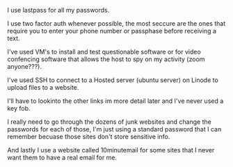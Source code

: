 I use lastpass for all my passwords.

I use two factor auth whenever possible, the most seccure are the ones that require you to enter your phone number or passphase before receiving a text.

I've used VM's to install and test questionable software or for video confencing software that allows the host to spy on my activity (zoom anyone???).

I've used SSH to connect to a Hosted server (ubuntu server) on Linode to upload files to a website.

I'll have to lookinto the other links im more detail later and I've never used a key fob.

I really need to go through the dozens of junk websites and change the passwords for each of those, I'm just using a standard password that I can remember becuase those sites don't store sensitive info.

And lastly I use a website called 10minutemail for some sites that I never want them to have a real email for me.
